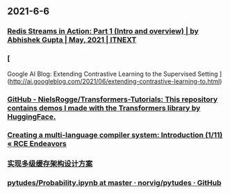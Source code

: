 
## 2021-6-6

### [Redis Streams in Action: Part 1 (Intro and overview) | by Abhishek Gupta | May, 2021 | ITNEXT](https://itnext.io/redis-streams-in-action-part-1-intro-and-overview-135f66d3ab58)

### [
Google AI Blog: Extending Contrastive Learning to the Supervised Setting
](http://ai.googleblog.com/2021/06/extending-contrastive-learning-to.html)

### [GitHub - NielsRogge/Transformers-Tutorials: This repository contains demos I made with the Transformers library by HuggingFace.](https://github.com/NielsRogge/Transformers-Tutorials)

### [Creating a multi-language compiler system: Introduction (1/11) «  RCE Endeavors](https://www.codereversing.com/blog/archives/358)

### [实现多级缓存架构设计方案](https://xie.infoq.cn/article/8b2e00206eab6adae2de51a29)

### [pytudes/Probability.ipynb at master · norvig/pytudes · GitHub](https://github.com/norvig/pytudes/blob/master/ipynb/Probability.ipynb)